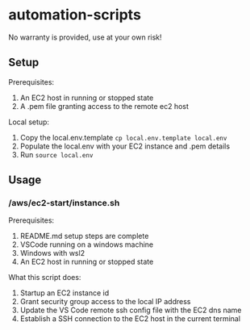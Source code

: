# automation-scripts

No warranty is provided, use at your own risk!

## Setup
Prerequisites: 
1. An EC2 host in running or stopped state
2. A .pem file granting access to the remote ec2 host

Local setup:
1. Copy the local.env.template `cp local.env.template local.env`
2. Populate the local.env with your EC2 instance and .pem details
3. Run `source local.env`

## Usage
### /aws/ec2-start/instance.sh
Prerequisites: 
1. README.md setup steps are complete
2. VSCode running on a windows machine
3. Windows with wsl2
4. An EC2 host in running or stopped state

What this script does:
1. Startup an EC2 instance id
2. Grant security group access to the local IP address
3. Update the VS Code remote ssh config file with the EC2 dns name
4. Establish a SSH connection to the EC2 host in the current terminal

